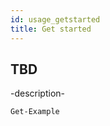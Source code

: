 ```yaml
---
id: usage_getstarted
title: Get started
---
```


## TBD

-description-

```powershell
Get-Example
```

